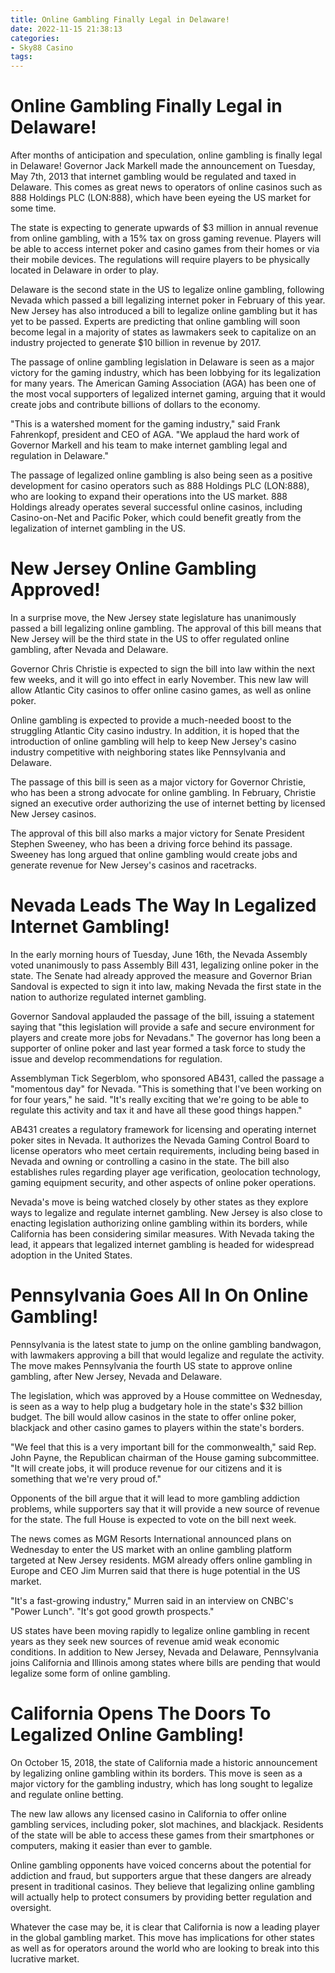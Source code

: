 ```yaml
---
title: Online Gambling Finally Legal in Delaware!
date: 2022-11-15 21:38:13
categories:
- Sky88 Casino
tags:
---
```



#  Online Gambling Finally Legal in Delaware!

After months of anticipation and speculation, online gambling is finally legal in Delaware! Governor Jack Markell made the announcement on Tuesday, May 7th, 2013 that internet gambling would be regulated and taxed in Delaware. This comes as great news to operators of online casinos such as 888 Holdings PLC (LON:888), which have been eyeing the US market for some time.

The state is expecting to generate upwards of $3 million in annual revenue from online gambling, with a 15% tax on gross gaming revenue. Players will be able to access internet poker and casino games from their homes or via their mobile devices. The regulations will require players to be physically located in Delaware in order to play.

Delaware is the second state in the US to legalize online gambling, following Nevada which passed a bill legalizing internet poker in February of this year. New Jersey has also introduced a bill to legalize online gambling but it has yet to be passed. Experts are predicting that online gambling will soon become legal in a majority of states as lawmakers seek to capitalize on an industry projected to generate $10 billion in revenue by 2017.

The passage of online gambling legislation in Delaware is seen as a major victory for the gaming industry, which has been lobbying for its legalization for many years. The American Gaming Association (AGA) has been one of the most vocal supporters of legalized internet gaming, arguing that it would create jobs and contribute billions of dollars to the economy.

"This is a watershed moment for the gaming industry," said Frank Fahrenkopf, president and CEO of AGA. "We applaud the hard work of Governor Markell and his team to make internet gambling legal and regulation in Delaware."



The passage of legalized online gambling is also being seen as a positive development for casino operators such as 888 Holdings PLC (LON:888), who are looking to expand their operations into the US market. 888 Holdings already operates several successful online casinos, including Casino-on-Net and Pacific Poker, which could benefit greatly from the legalization of internet gambling in the US.

#  New Jersey Online Gambling Approved!

In a surprise move, the New Jersey state legislature has unanimously passed a bill legalizing online gambling. The approval of this bill means that New Jersey will be the third state in the US to offer regulated online gambling, after Nevada and Delaware.

Governor Chris Christie is expected to sign the bill into law within the next few weeks, and it will go into effect in early November. This new law will allow Atlantic City casinos to offer online casino games, as well as online poker.

Online gambling is expected to provide a much-needed boost to the struggling Atlantic City casino industry. In addition, it is hoped that the introduction of online gambling will help to keep New Jersey's casino industry competitive with neighboring states like Pennsylvania and Delaware.

The passage of this bill is seen as a major victory for Governor Christie, who has been a strong advocate for online gambling. In February, Christie signed an executive order authorizing the use of internet betting by licensed New Jersey casinos.

The approval of this bill also marks a major victory for Senate President Stephen Sweeney, who has been a driving force behind its passage. Sweeney has long argued that online gambling would create jobs and generate revenue for New Jersey's casinos and racetracks.

#   Nevada Leads The Way In Legalized Internet Gambling!

In the early morning hours of Tuesday, June 16th, the Nevada Assembly voted unanimously to pass Assembly Bill 431, legalizing online poker in the state. The Senate had already approved the measure and Governor Brian Sandoval is expected to sign it into law, making Nevada the first state in the nation to authorize regulated internet gambling.

Governor Sandoval applauded the passage of the bill, issuing a statement saying that "this legislation will provide a safe and secure environment for players and create more jobs for Nevadans." The governor has long been a supporter of online poker and last year formed a task force to study the issue and develop recommendations for regulation.

Assemblyman Tick Segerblom, who sponsored AB431, called the passage a "momentous day" for Nevada. "This is something that I've been working on for four years," he said. "It's really exciting that we're going to be able to regulate this activity and tax it and have all these good things happen."

AB431 creates a regulatory framework for licensing and operating internet poker sites in Nevada. It authorizes the Nevada Gaming Control Board to license operators who meet certain requirements, including being based in Nevada and owning or controlling a casino in the state. The bill also establishes rules regarding player age verification, geolocation technology, gaming equipment security, and other aspects of online poker operations.

Nevada's move is being watched closely by other states as they explore ways to legalize and regulate internet gambling. New Jersey is also close to enacting legislation authorizing online gambling within its borders, while California has been considering similar measures. With Nevada taking the lead, it appears that legalized internet gambling is headed for widespread adoption in the United States.

#  Pennsylvania Goes All In On Online Gambling!

Pennsylvania is the latest state to jump on the online gambling bandwagon, with lawmakers approving a bill that would legalize and regulate the activity. The move makes Pennsylvania the fourth US state to approve online gambling, after New Jersey, Nevada and Delaware.

The legislation, which was approved by a House committee on Wednesday, is seen as a way to help plug a budgetary hole in the state's $32 billion budget. The bill would allow casinos in the state to offer online poker, blackjack and other casino games to players within the state's borders.

"We feel that this is a very important bill for the commonwealth," said Rep. John Payne, the Republican chairman of the House gaming subcommittee. "It will create jobs, it will produce revenue for our citizens and it is something that we're very proud of."

Opponents of the bill argue that it will lead to more gambling addiction problems, while supporters say that it will provide a new source of revenue for the state. The full House is expected to vote on the bill next week.

The news comes as MGM Resorts International announced plans on Wednesday to enter the US market with an online gambling platform targeted at New Jersey residents. MGM already offers online gambling in Europe and CEO Jim Murren said that there is huge potential in the US market.

"It's a fast-growing industry," Murren said in an interview on CNBC's "Power Lunch". "It's got good growth prospects."

US states have been moving rapidly to legalize online gambling in recent years as they seek new sources of revenue amid weak economic conditions. In addition to New Jersey, Nevada and Delaware, Pennsylvania joins California and Illinois among states where bills are pending that would legalize some form of online gambling.

#  California Opens The Doors To Legalized Online Gambling!

On October 15, 2018, the state of California made a historic announcement by legalizing online gambling within its borders. This move is seen as a major victory for the gambling industry, which has long sought to legalize and regulate online betting.

The new law allows any licensed casino in California to offer online gambling services, including poker, slot machines, and blackjack. Residents of the state will be able to access these games from their smartphones or computers, making it easier than ever to gamble.

Online gambling opponents have voiced concerns about the potential for addiction and fraud, but supporters argue that these dangers are already present in traditional casinos. They believe that legalizing online gambling will actually help to protect consumers by providing better regulation and oversight.

Whatever the case may be, it is clear that California is now a leading player in the global gambling market. This move has implications for other states as well as for operators around the world who are looking to break into this lucrative market.